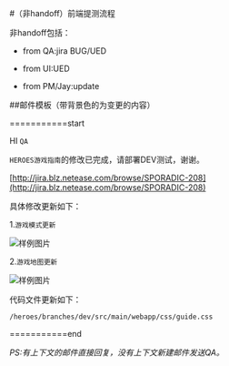 #（非handoff）前端提测流程

非handoff包括：

- from QA:jira BUG/UED

- from UI:UED

- from PM/Jay:update



##邮件模板（带背景色的为变更的内容）

===========start

HI `QA`

`HEROES游戏指南`的修改已完成，请部署DEV测试，谢谢。

[http://jira.blz.netease.com/browse/SPORADIC-208](http://jira.blz.netease.com/browse/SPORADIC-208)

具体修改更新如下：

1.`游戏模式更新`

![样例图片](http://www.revolunet.com/static/parisjs8/img/logo-revolunet-carre.jpg "样例图片")

2.`游戏地图更新`

![样例图片](http://www.revolunet.com/static/parisjs8/img/logo-revolunet-carre.jpg "样例图片")

代码文件更新如下：

`/heroes/branches/dev/src/main/webapp/css/guide.css`

===========end

_PS:有上下文的邮件直接回复，没有上下文新建邮件发送QA。_